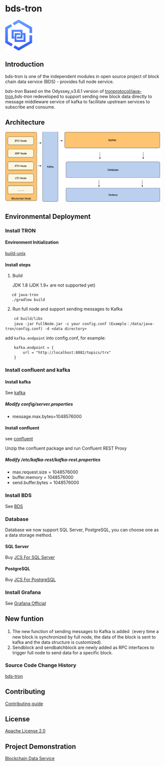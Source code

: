 # bds-tron
![logo](./docs/bds-logo.png)
## Introduction
bds-tron is one of the independent modules in open source project of block chain data service (BDS) - provides full node service.

*bds-tron* Based on the Odyssey_v3.6.1 version of [tronprotocol/java-tron](https://github.com/tronprotocol/java-tron),*bds-tron* redeveloped to support sending new block data directly to message middleware service of kafka to facilitate upstream services to subscribe and consume.

## Architecture 
![Architecture](./docs/bds-architecture.jpg)

## Environmental Deployment
### Install TRON
#### Environment Initialization
[build-unix](./docs/build-unix.md)

#### Install steps

1. Build

    JDK 1.8 (JDK 1.9+ are not supported yet)

 ```
    cd java-tron
    ./gradlew build
 ```

2. Run full node and support sending messages to Kafka

```
    cd build/libs
    java -jar FullNode.jar -c your config.conf (Example：/data/java-tron/config.conf) -d <data directory>

```
 add `kafka.endpoint` into config.conf, for example:
    
```
    kafka.endpoint = {
        url = "http://localhost:8082/topics/trx"
    }

```

### Install confluent and kafka
#### Install kafka
See [kafka](https://kafka.apache.org/quickstart)

##### Modify config/server.properties 

* message.max.bytes=1048576000

#### Install confluent 
see [confluent](https://docs.confluent.io/current/installation/installing_cp/zip-tar.html#prod-kafka-cli-install)

Unzip the confluent package and run Confluent REST Proxy

##### Modify  <path-to-confluent>/etc/kafka-rest/kafka-rest.properties 

* max.request.size = 1048576000
* buffer.memory = 1048576000
* send.buffer.bytes = 1048576000

### Install BDS 
See [BDS](https://github.com/jdcloud-bds/bds)

### Database
Database we now support SQL Server, PostgreSQL, you can choose one as a data storage method.

#### SQL Server
Buy [JCS For SQL Server](https://www.jdcloud.com/cn/products/jcs-for-sql-server)

#### PostgreSQL 
Buy [JCS For PostgreSQL](https://www.jdcloud.com/cn/products/jcs-for-postgresql)

### Install Grafana 
See [Grafana Official](https://grafana.com/)

## New funtion 

1. The new function of sending messages to Kafka is added（every time a new block is synchronized by full node, the data of the block is sent to kafka and the data structure is customized).
2. Sendblock and sendbatchblock are newly added as RPC interfaces to trigger full node to send data for a specific block.

### Source Code Change History
[bds-tron](./CHANGE_HISTORY.md)

## Contributing
[Contributing guide](./CONTRIBUTING.md)

## License
[Apache License 2.0](./LICENSE)

## Project Demonstration
[Blockchain Data Service](https://bds.jdcloud.com/)

